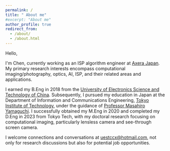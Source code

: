 ```yaml
---
permalink: /
title: " About me"
#excerpt: "About me"
author_profile: true
redirect_from: 
  - /about/
  - /about.html
---
```


Hello,

I'm Chen, currently working as an ISP algorithm engineer at [Axera Japan](https://www.axera-tech.com/). My primary research interests encompass computational imaging/photography, optics, AI, ISP, and their related areas and applications.

I earned my B.Eng in 2018 from the [University of Electronics Science and Technology of China](https://en.uestc.edu.cn/). Subsequently, I pursued my education in Japan at the Department of Information and Communications Engineering, [Tokyo Institute of Technology](https://www.titech.ac.jp/english), under the guidance of [Professor Masahiro Yamaguchi](https://www.oid.ict.e.titech.ac.jp/wp/home_en/). I successfully obtained my M.Eng in 2020 and completed my D.Eng in 2023 from Tokyo Tech, with my doctoral research focusing on computational imaging, particularly lensless camera and see-through screen camera.

I welcome connections and conversations at uestccx@hotmail.com, not only for research discussions but also for potential job opportunities.

